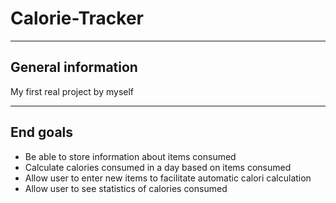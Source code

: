 # Calorie-Tracker
---
## General information
My first real project by myself

---
## End goals
+ Be able to store information about items consumed
+ Calculate calories consumed in a day based on items consumed
+ Allow user to enter new items to facilitate automatic calori calculation
+ Allow user to see statistics of calories consumed
